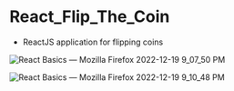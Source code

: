 # React_Flip_The_Coin

-  ReactJS application for flipping coins

![React Basics — Mozilla Firefox 2022-12-19 9_07_50 PM](https://user-images.githubusercontent.com/101742067/208564514-e843d81f-105a-4733-9012-a784248b930e.png)



![React Basics — Mozilla Firefox 2022-12-19 9_10_48 PM](https://user-images.githubusercontent.com/101742067/208564712-dcc7b40b-196e-4154-ac43-fbefc9caa198.png)
